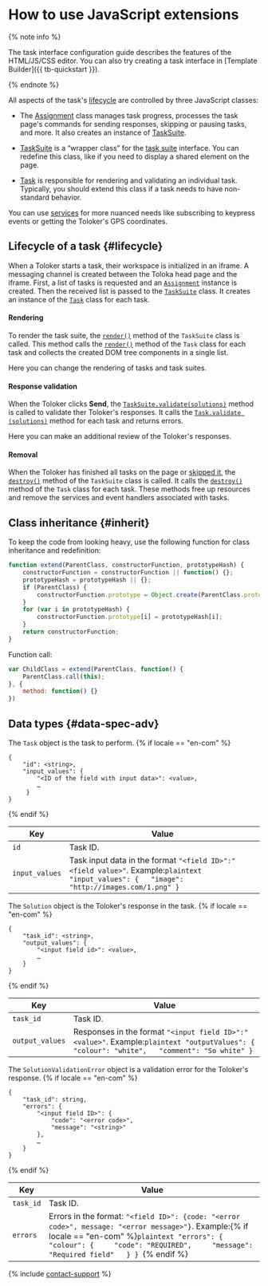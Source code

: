 # How to use JavaScript extensions

{% note info %}

The task interface configuration guide describes the features of the HTML/JS/CSS editor. You can also try creating a task interface in [Template Builder]({{ tb-quickstart }}).

{% endnote %}

All aspects of the task's [lifecycle](#lifecycle) are controlled by three JavaScript classes:

- The [Assignment](js/assignment.md) class manages task progress, processes the task page's commands for sending responses, skipping or pausing tasks, and more. It also creates an instance of [TaskSuite](js/tasksuite.md).

- [TaskSuite](js/tasksuite.md) is a “wrapper class” for the [task suite](../../glossary.md#task-suite) interface. You can redefine this class, like if you need to display a shared element on the page.

- [Task](js/task.md) is responsible for rendering and validating an individual task. Typically, you should extend this class if a task needs to have non-standard behavior.


You can use [services](js/services.md) for more nuanced needs like subscribing to keypress events or getting the Toloker's GPS coordinates.


## Lifecycle of a task {#lifecycle}

When a Toloker starts a task, their workspace is initialized in an iframe. A messaging channel is created between the Toloka head page and the iframe. First, a list of tasks is requested and an [`Assignment`](js/assignment.md) instance is created. Then the received list is passed to the [`TaskSuite`](js/tasksuite.md) class. It creates an instance of the [`Task`](js/task.md) class for each task.

#### Rendering

To render the task suite, the [`render()`](js/tasksuite.md#render) method of the `TaskSuite` class is called. This method calls the [`render()`](js/task.md#render) method of the `Task` class for each task and collects the created DOM tree components in a single list.

Here you can change the rendering of tasks and task suites.

#### Response validation

When the Toloker clicks **Send**, the [`TaskSuite.validate(solutions)`](js/tasksuite.md#validate) method is called to validate ther Toloker's responses. It calls the [`Task.validate (solutions)`](js/task.md#validate) method for each task and returns errors.

Here you can make an additional review of the Toloker's responses.

#### Removal

When the Toloker has finished all tasks on the page or [skipped it](pool_statistic-pool.md#skipped-tasks), the [`destroy()`](js/tasksuite.md#destroy) method of the `TaskSuite` class is called. It calls the [`destroy()`](js/task.md#destroy) method of the `Task` class for each task. These methods free up resources and remove the services and event handlers associated with tasks.


## Class inheritance {#inherit}

To keep the code from looking heavy, use the following function for class inheritance and redefinition:

```javascript
function extend(ParentClass, constructorFunction, prototypeHash) {
    constructorFunction = constructorFunction || function() {};
    prototypeHash = prototypeHash || {};
    if (ParentClass) {
        constructorFunction.prototype = Object.create(ParentClass.prototype);
    }
    for (var i in prototypeHash) {
        constructorFunction.prototype[i] = prototypeHash[i];
    }
    return constructorFunction;
}
```

Function call:

```javascript
var ChildClass = extend(ParentClass, function() {
    ParentClass.call(this);
}, {
    method: function() {}
})
```


## Data types {#data-spec-adv}

The `Task` object is the task to perform.
 {% if locale == "en-com" %}
```plaintext
{
    "id": <string>,
    "input_values": {
        "<ID of the field with input data>": <value>,
        …
     }
}
```
{% endif %}

Key|Value
----- | -----
`id` | Task ID.
`input_values` | Task input data in the format `"<field ID>":"<field value>"`. Example:```plaintext "input_values": {   "image": "http://images.com/1.png" } ```


The `Solution` object is the Toloker's response in the task.
 {% if locale == "en-com" %}
```plaintext
{
    "task_id": <string>,
    "output_values": {
        "<input field id>": <value>,
        …
    }
}
```
{% endif %}

Key|Value
----- | -----
`task_id` | Task ID.
`output_values` | Responses in the format `"<input field ID>":"<value>"`. Example:```plaintext "outputValues": {   "colour": "white",   "comment": "So white" } ```


The `SolutionValidationError` object is a validation error for the Toloker's response.
 {% if locale == "en-com" %}
```plaintext
{
    "task_id": string,
    "errors": {
        "<input field ID>": {
            "code": "<error code>",
            "message": "<string>"
        },
        …
    }
}
```
{% endif %}

Key|Value
----- | -----
`task_id` | Task ID.
`errors` | Errors in the format: `"<field ID>": {code: "<error code>", message: "<error message>"}`. Example:{% if locale == "en-com" %}```plaintext "errors": {      "colour": {     "code": "REQUIRED",     "message": "Required field"   } } ```{% endif %}

{% include [contact-support](../_includes/contact-support-help.md) %}
